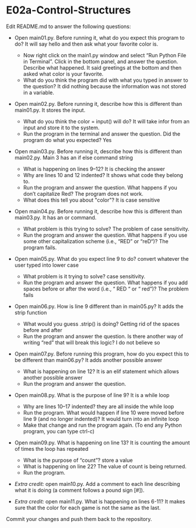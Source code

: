 
# E02a-Control-Structures

Edit README.md to answer the following questions:

- Open main01.py. Before running it, what do you expect this program to do?
It will say hello and then ask what your favorite color is.
  - Now right click on the main1.py window and select “Run Python File in Terminal”. Click in the bottom panel, and answer the question. Describe what happened.
  It said greetings at the bottom and then asked what color is your favorite.
  - What do you think the program did with what you typed in answer to the question?
  It did nothing because the information was not stored in a variable.

- Open main02.py. Before running it, describe how this is different than main01.py.
It stores the input.
  - What do you think the color = input() will do?
It will take infor from an input and store it to the system.
  - Run the program in the terminal and answer the question. Did the program do what you expected?
Yes

- Open main03.py. Before running it, describe how this is different than main02.py.
Main 3 has an if else command string
  - What is happening on lines 9–12?
It is checking the answer
  - Why are lines 10 and 12 indented?
It shows what code they belong to.
  - Run the program and answer the question. What happens if you don’t capitalize Red?
The program does not work.
  - What does this tell you about "color"?
It is case sensitive

- Open main04.py. Before running it, describe how this is different than main03.py.
It has an or command.
  - What problem is this trying to solve?
The problem of case sensitivity.
  - Run the program and answer the question. What happens if you use some other capitalization scheme (i.e., “RED” or “reD“)?
The program fails.

- Open main05.py. What do you expect line 9 to do?
convert whatever the user typed into lower case
  - What problem is it trying to solve?
case sensitivity.
  - Run the program and answer the question. What happens if you add spaces before or after the word (i.e., “ RED “ or “ red”)?
The problem fails

 - Open main06.py. How is line 9 different than in main05.py?
 It adds the strip function
   - What would you guess .strip() is doing?
  Getting rid of the spaces before and after
   - Run the program and answer the question. Is there another way of writing “red” that will break this logic?
  I do not believe so

 - Open main07.py. Before running this program, how do you expect this to be different than main06.py?
 It adds another possible answer
   - What is happening on line 12?
  It is an elif statement which allows another possible answer
   - Run the program and answer the question.
  
 - Open main08.py. What is the purpose of line 9?
It is a while loop
   - Why are lines 10–17 indented?
they are all inside the while loop
   - Run the program. What would happen if line 10 were moved before line 9 (and no longer indented)?
It would turn into an infinite loop
   - Make that change and run the program again. (To end any Python program, you can type ctrl-c)

 - Open main09.py. What is happening on line 13?
It is counting the amount of times the loop has repeated
   - What is the purpose of “count”?
store a value
   - What is happening on line 22?
The value of count is being returned.
   - Run the program.

 - *Extra credit:* open main10.py. Add a comment to each line describing what it is doing (a comment follows a pound sign [#]).
 - *Extra credit:* open main11.py. What is happening on lines 6-11? It makes sure that the color for each game is not the same as the last.
  
Commit your changes and push them back to the repository.
 
